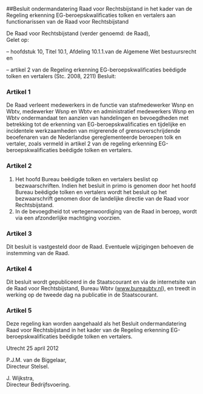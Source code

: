 <meta http-equiv='Content-Type' content='text/html; charset=utf-8' />

##Besluit ondermandatering Raad voor Rechtsbijstand in het kader van de Regeling erkenning EG-beroepskwalificaties tolken en vertalers aan functionarissen van de Raad voor Rechtsbijstand

De Raad voor Rechtsbijstand (verder genoemd: de Raad),  
Gelet op:

– hoofdstuk 10, Titel 10.1, Afdeling 10.1.1.van de Algemene Wet bestuursrecht en  

– artikel 2 van de Regeling erkenning EG-beroepskwalificaties beëdigde tolken en vertalers (Stc. 2008, 2211)     Besluit:    

### Artikel  1  

De Raad verleent medewerkers in de functie van stafmedewerker Wsnp en Wbtv, medewerker Wsnp en Wbtv en administratief medewerkers Wsnp en Wbtv ondermandaat ten aanzien van handelingen en bevoegdheden met betrekking tot de erkenning van EG-beroepskwalificaties en tijdelijke en incidentele werkzaamheden van migrerende of grensoverschrijdende beoefenaren van de Nederlandse gereglementeerde beroepen tolk en vertaler, zoals vermeld in artikel 2 van de regeling erkenning EG-beroepskwalificaties beëdigde tolken en vertalers. 

### Artikel  2  

1.  Het hoofd Bureau beëdigde tolken en vertalers beslist op bezwaarschriften. Indien het besluit in primo is genomen door het hoofd Bureau beëdigde tolken en vertalers wordt het besluit op het bezwaarschrift genomen door de landelijke directie van de Raad voor Rechtsbijstand.   
2.  In de bevoegdheid tot vertegenwoordiging van de Raad in beroep, wordt via een afzonderlijke machtiging voorzien.  

### Artikel  3  

Dit besluit is vastgesteld door de Raad. Eventuele wijzigingen behoeven de instemming van de Raad. 

### Artikel  4  

Dit besluit wordt gepubliceerd in de Staatscourant en via de internetsite van de Raad voor Rechtsbijstand, Bureau Wbtv (www.bureaubtv.nl), en treedt in werking op de tweede dag na publicatie in de Staatscourant. 

### Artikel  5  

Deze regeling kan worden aangehaald als het Besluit ondermandatering Raad voor Rechtsbijstand in het kader van de Regeling erkenning EG-beroepskwalificaties beëdigde tolken en vertalers. 

Utrecht 
25 april 2012   

P.J.M. van de Biggelaar,  
Directeur Stelsel.  

J. Wijkstra,  
Directeur Bedrijfsvoering.    
